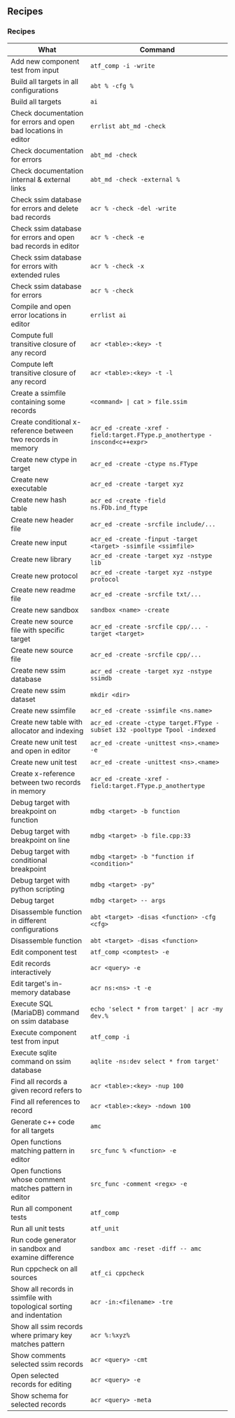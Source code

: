 ## Recipes


### Recipes
<a href="#recipes"></a>

|What|Command|
|---|---|
|Add new component test from input|`atf_comp -i -write`|
|Build all targets in all configurations|`abt % -cfg %`|
|Build all targets|`ai`|
|Check documentation for errors and open bad locations in editor|`errlist abt_md -check`|
|Check documentation for errors|`abt_md -check`|
|Check documentation internal & external links|`abt_md -check -external %`|
|Check ssim database for errors and delete bad records|`acr % -check -del -write`|
|Check ssim database for errors and open bad records in editor|`acr % -check -e`|
|Check ssim database for errors with extended rules|`acr % -check -x`|
|Check ssim database for errors|`acr % -check`|
|Compile and open error locations in editor|`errlist ai`|
|Compute full transitive closure of any record|`acr <table>:<key> -t`|
|Compute left transitive closure of any record|`acr <table>:<key> -t -l`|
|Create a ssimfile containing some records|`<command> \| cat > file.ssim`|
|Create conditional x-reference between two records in memory|`acr_ed -create -xref -field:target.FType.p_anothertype -inscond<c++expr>`|
|Create new ctype in target|`acr_ed -create -ctype ns.FType`|
|Create new executable|`acr_ed -create -target xyz`|
|Create new hash table|`acr_ed -create -field ns.FDb.ind_ftype`|
|Create new header file|`acr_ed -create -srcfile include/...`|
|Create new input|`acr_ed -create -finput -target <target> -ssimfile <ssimfile>`|
|Create new library|`acr_ed -create -target xyz -nstype lib`|
|Create new protocol|`acr_ed -create -target xyz -nstype protocol`|
|Create new readme file|`acr_ed -create -srcfile txt/...`|
|Create new sandbox|`sandbox <name> -create`|
|Create new source file with specific target|`acr_ed -create -srcfile cpp/... -target <target>`|
|Create new source file|`acr_ed -create -srcfile cpp/...`|
|Create new ssim database|`acr_ed -create -target xyz -nstype ssimdb`|
|Create new ssim dataset|`mkdir <dir>`|
|Create new ssimfile|`acr_ed -create -ssimfile <ns.name>`|
|Create new table with allocator and indexing|`acr_ed -create -ctype target.FType -subset i32 -pooltype Tpool -indexed`|
|Create new unit test and open in editor|`acr_ed -create -unittest <ns>.<name> -e`|
|Create new unit test|`acr_ed -create -unittest <ns>.<name>`|
|Create x-reference between two records in memory|`acr_ed -create -xref -field:target.FType.p_anothertype`|
|Debug target with breakpoint on function|`mdbg <target> -b function`|
|Debug target with breakpoint on line|`mdbg <target> -b file.cpp:33`|
|Debug target with conditional breakpoint|`mdbg <target> -b "function if <condition>"`|
|Debug target with python scripting|`mdbg <target> -py"`|
|Debug target|`mdbg <target> -- args`|
|Disassemble function in different configurations|`abt <target> -disas <function> -cfg <cfg>`|
|Disassemble function|`abt <target> -disas <function>`|
|Edit component test|`atf_comp <comptest> -e`|
|Edit records interactively|`acr <query> -e`|
|Edit target's in-memory database|`acr ns:<ns> -t -e`|
|Execute SQL (MariaDB) command on ssim database|`echo 'select * from target' \| acr -my dev.%`|
|Execute component test from input|`atf_comp -i`|
|Execute sqlite command on ssim database|`aqlite -ns:dev select * from target'`|
|Find all records a given record refers to|`acr <table>:<key> -nup 100`|
|Find all references to record|`acr <table>:<key> -ndown 100`|
|Generate c++ code for all targets|`amc`|
|Open functions matching pattern in editor|`src_func % <function> -e`|
|Open functions whose comment matches pattern in editor|`src_func -comment <regx> -e`|
|Run all component tests|`atf_comp`|
|Run all unit tests|`atf_unit`|
|Run code generator in sandbox and examine difference|`sandbox amc -reset -diff -- amc`|
|Run cppcheck on all sources|`atf_ci cppcheck`|
|Show all records in ssimfile with topological sorting and indentation|`acr -in:<filename> -tre`|
|Show all ssim records where primary key matches pattern|`acr %:%xyz%`|
|Show comments selected ssim records|`acr <query> -cmt`|
|Open selected records for editing|`acr <query> -e`|
|Show schema for selected records|`acr <query> -meta`|

